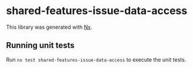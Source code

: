 # shared-features-issue-data-access

This library was generated with [Nx](https://nx.dev).

## Running unit tests

Run `nx test shared-features-issue-data-access` to execute the unit tests.
